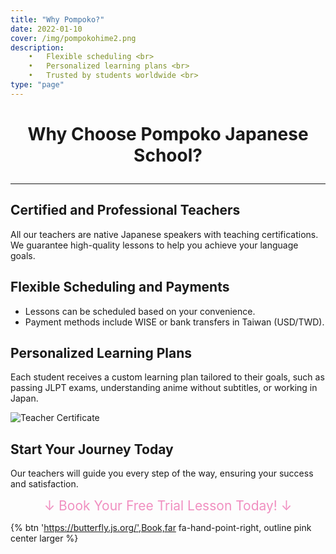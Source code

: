 ```yaml
---
title: "Why Pompoko?"
date: 2022-01-10
cover: /img/pompokohime2.png
description: 
	•	Flexible scheduling <br>
	•	Personalized learning plans <br>
	•	Trusted by students worldwide <br>
type: "page"
---
```

<style>
  .custom-title {
    text-align: center;
  }
</style>

# <p class="custom-title">Why Choose Pompoko Japanese School?</p>

---

## Certified and Professional Teachers
All our teachers are native Japanese speakers with teaching certifications. We guarantee high-quality lessons to help you achieve your language goals.

## Flexible Scheduling and Payments
- Lessons can be scheduled based on your convenience.
- Payment methods include WISE or bank transfers in Taiwan (USD/TWD).

## Personalized Learning Plans
Each student receives a custom learning plan tailored to their goals, such as passing JLPT exams, understanding anime without subtitles, or working in Japan.

![Teacher Certificate](path/to/teacher-certificate.jpg)

## Start Your Journey Today
Our teachers will guide you every step of the way, ensuring your success and satisfaction.

<p class="custom-title"><span style="font-size: 150%; color: #F08FC0; ">↓ Book Your Free Trial Lesson Today! ↓</span></p>

{% btn 'https://butterfly.js.org/',Book,far fa-hand-point-right, outline pink center larger %}
